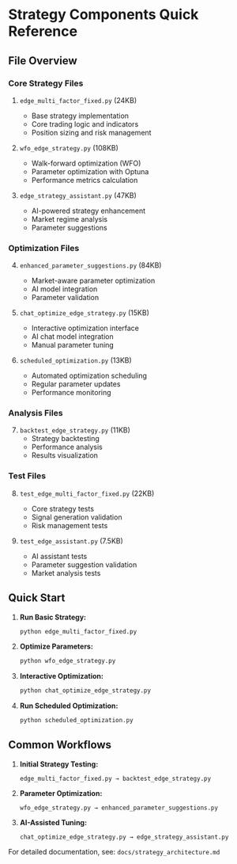 # Strategy Components Quick Reference

## File Overview

### Core Strategy Files
1. `edge_multi_factor_fixed.py` (24KB)
   - Base strategy implementation
   - Core trading logic and indicators
   - Position sizing and risk management

2. `wfo_edge_strategy.py` (108KB)
   - Walk-forward optimization (WFO)
   - Parameter optimization with Optuna
   - Performance metrics calculation

3. `edge_strategy_assistant.py` (47KB)
   - AI-powered strategy enhancement
   - Market regime analysis
   - Parameter suggestions

### Optimization Files
4. `enhanced_parameter_suggestions.py` (84KB)
   - Market-aware parameter optimization
   - AI model integration
   - Parameter validation

5. `chat_optimize_edge_strategy.py` (15KB)
   - Interactive optimization interface
   - AI chat model integration
   - Manual parameter tuning

6. `scheduled_optimization.py` (13KB)
   - Automated optimization scheduling
   - Regular parameter updates
   - Performance monitoring

### Analysis Files
7. `backtest_edge_strategy.py` (11KB)
   - Strategy backtesting
   - Performance analysis
   - Results visualization

### Test Files
8. `test_edge_multi_factor_fixed.py` (22KB)
   - Core strategy tests
   - Signal generation validation
   - Risk management tests

9. `test_edge_assistant.py` (7.5KB)
   - AI assistant tests
   - Parameter suggestion validation
   - Market analysis tests

## Quick Start

1. **Run Basic Strategy:**
   ```bash
   python edge_multi_factor_fixed.py
   ```

2. **Optimize Parameters:**
   ```bash
   python wfo_edge_strategy.py
   ```

3. **Interactive Optimization:**
   ```bash
   python chat_optimize_edge_strategy.py
   ```

4. **Run Scheduled Optimization:**
   ```bash
   python scheduled_optimization.py
   ```

## Common Workflows

1. **Initial Strategy Testing:**
   ```
   edge_multi_factor_fixed.py → backtest_edge_strategy.py
   ```

2. **Parameter Optimization:**
   ```
   wfo_edge_strategy.py → enhanced_parameter_suggestions.py
   ```

3. **AI-Assisted Tuning:**
   ```
   chat_optimize_edge_strategy.py → edge_strategy_assistant.py
   ```

For detailed documentation, see: `docs/strategy_architecture.md` 